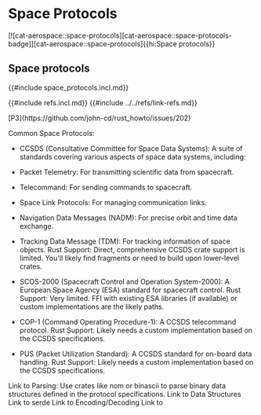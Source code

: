 # Space Protocols

[![cat-aerospace::space-protocols][cat-aerospace::space-protocols-badge]][cat-aerospace::space-protocols]{{hi:Space protocols}}

## Space protocols

{{#include space_protocols.incl.md}}

{{#include refs.incl.md}}
{{#include ../../refs/link-refs.md}}

<div class="hidden">
[P3](https://github.com/john-cd/rust_howto/issues/202)

Common Space Protocols:

- CCSDS (Consultative Committee for Space Data Systems): A suite of standards covering various aspects of space data systems, including:
- Packet Telemetry: For transmitting scientific data from spacecraft.
- Telecommand: For sending commands to spacecraft.
- Space Link Protocols: For managing communication links.
- Navigation Data Messages (NADM): For precise orbit and time data exchange.
- Tracking Data Message (TDM): For tracking information of space objects.
 Rust Support: Direct, comprehensive CCSDS crate support is limited. You'll likely find fragments or need to build upon lower-level crates.

- SCOS-2000 (Spacecraft Control and Operation System-2000): A European Space Agency (ESA) standard for spacecraft control.
 Rust Support: Very limited. FFI with existing ESA libraries (if available) or custom implementations are the likely paths.

- COP-1 (Command Operating Procedure-1): A CCSDS telecommand protocol.
 Rust Support: Likely needs a custom implementation based on the CCSDS specifications.

- PUS (Packet Utilization Standard): A CCSDS standard for on-board data handling.
 Rust Support: Likely needs a custom implementation based on the CCSDS specifications.

Link to Parsing: Use crates like nom or binascii to parse binary data structures defined in the protocol specifications.
Link to Data Structures
Link to serde
Link to Encoding/Decoding
Link to

</div>
